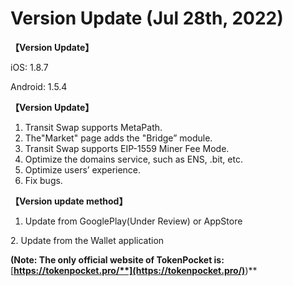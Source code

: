 # Version Update (Jul 28th, 2022)

**【Version Update】**

iOS: 1.8.7

Android: 1.5.4



**【Version Update】**

1. Transit Swap supports MetaPath.
2. The"Market" page adds the "Bridge” module.
3. Transit Swap supports EIP-1559 Miner Fee Mode.
4. Optimize the domains service, such as ENS, .bit, etc.
5. Optimize users’ experience.
6. Fix bugs.



**【Version update method】‌**

1. Update from GooglePlay(Under Review) or AppStore

&#x20; 2\. Update from the Wallet application&#x20;

**(Note: The only official website of TokenPocket is:** [**https://tokenpocket.pro/**](https://tokenpocket.pro/)**)**
